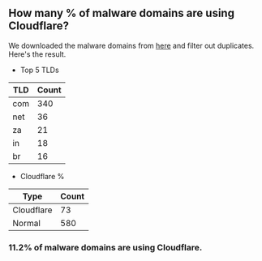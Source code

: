 ## How many % of malware domains are using Cloudflare?


We downloaded the malware domains from [here](https://urlhaus.abuse.ch) and filter out duplicates.
Here's the result.


[//]: # (start replacement)


- Top 5 TLDs

| TLD | Count |
| --- | --- |
| com | 340 |
| net | 36 |
| za | 21 |
| in | 18 |
| br | 16 |


- Cloudflare %

| Type | Count |
| --- | --- |
| Cloudflare | 73 |
| Normal | 580 |


### 11.2% of malware domains are using Cloudflare.